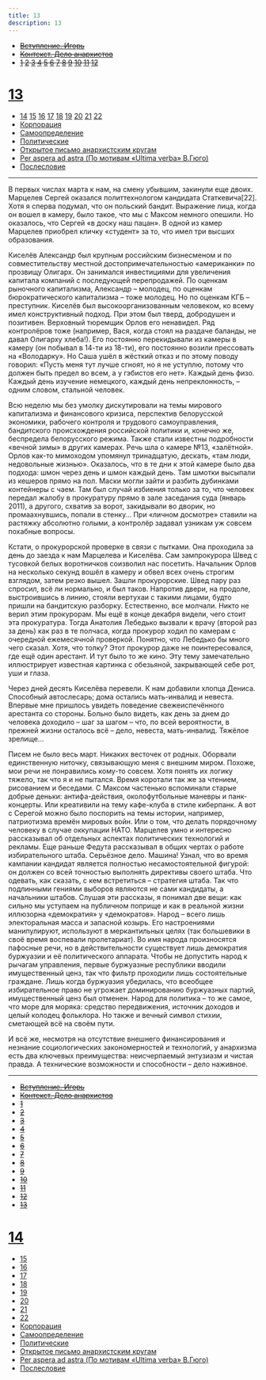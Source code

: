 ```yaml
---
title: 13
description: 13
---
```


- ~~[Вступление. Игорь](./1.md)~~
- ~~[Контекст. Дело анархистов](./2.md)~~
- ~~[1](./3.md)  [2](./4.md)  [3](./5.md)  [4](./6.md)  [5](./7.md)  [6](./8.md)  [7](./9.md)  [8](./10.md)  [9](./11.md)  [10](./12.md)  [11](./13.md)  [12](./14.md)~~
# [13](./15.md)
- [14](./16.md)  [15](./17.md)  [16](./18.md)  [17](./19.md)  [18](./20.md)  [19](./21.md)  [20](./22.md)  [21](./23.md)  [22](./24.md)
- [Корпорация](./25.md)
- [Самоопределение](./26.md)
- [Политические](./27.md)
- [Открытое письмо анархистским кругам](./28.md)
- [Per aspera ad astra (По мотивам «Ultima verba» В.Гюго)](./29.md)
- [Послесловие](./30.md)

---

В первых числах марта к нам, на смену убывшим, закинули еще двоих. Марцелев Сергей оказался политтехнологом кандидата Статкевича[22]. Хотя я сперва подумал, что он польский бандит. Выражение лица, когда он вошел в камеру, было такое, что мы с Максом немного опешили. Но оказалось, что Сергей «в доску наш пацан». В одной из камер Марцелев приобрел кличку «студент» за то, что имел три высших образования.

Киселёв Александр был крупным российским бизнесменом и по совместительству местной достопримечательностью «американки» по прозвищу Олигарх. Он занимался инвестициями для увеличения капитала компаний с последующей перепродажей. По оценкам рыночного капитализма, Александр – молодец, по оценкам бюрократического капитализма – тоже молодец. Но по оценкам КГБ – преступник. Киселёв был высокоорганизованным человеком, ко всему имел конструктивный подход. При этом был тверд, добродушен и позитивен. Верховный тюремщик Орлов его ненавидел. Ряд контролёров тоже (например, Вася, когда стоял на раздаче баланды, не давал Олигарху хлеба!). Его постоянно перекидывали из камеры в камеру (он побывал в 14-ти из 18-ти), его постоянно возили прессовать на «Володарку». Но Саша ушёл в жёсткий отказ и по этому поводу говорил: «Пусть меня тут лучше сгноят, но я не уступлю, потому что должен быть предел во всем, а у гэбистов его нет». Каждый день физо. Каждый день изучение немецкого, каждый день непреклонность, – одним словом, стальной человек.

Всю неделю мы без умолку дискутировали на темы мирового капитализма и финансового кризиса, перспектив белорусской экономики, рабочего контроля и трудового самоуправления, бандитского происхождения российской политики и, конечно же, беспредела белорусского режима. Также стали известны подробности «вечной зимы» в других камерах. Речь шла о камере №13, «залётной». Орлов как-то мимоходом упомянул тринадцатую, дескать, «там люди, недовольные жизнью». Оказалось, что в те дни к этой камере было два подхода: шмон через день и шмон каждый день. Там шмотки высыпали из кешеров прямо на пол. Маски могли зайти и разбить дубинками контейнеры с чаем. Там был случай избиения только за то, что человек передал жалобу в прокуратуру прямо в зале заседания суда (январь 2011), а другого, схватив за ворот, закидывали во дворик, но промаахнувшись, попали в стенку… При «личном досмотре» ставили на растяжку абсолютно голыми, а контролёр задавал узникам уж совсем похабные вопросы.

Кстати, о прокурорской проверке в связи с пытками. Она проходила за день до заезда к нам Марцелева и Киселёва. Сам зампрокурора Швед с тусовкой белых воротничков соизволил нас посетить. Начальник Орлов на несколько секунд вошёл в камеру и обвел всех очень строгим взглядом, затем резко вышел. Зашли прокурорские. Швед пару раз спросил, всё ли нормально, и был таков. Напротив двери, на продоле, выстроившись в линию, стояли вертухаи с такими лицами, будто пришли на бандитскую разборку. Естественно, все молчали. Никто не верил этим прокурорам. Мы ещё в конце декабря видели, чего стоит эта прокуратура. Тогда Анатолия Лебедько вызвали к врачу (второй раз за день) как раз в те полчаса, когда прокурор ходил по камерам с очередной ежемесячной проверкой. Понятно, что Лебедько бы много чего сказал. Хотя, что толку? Этот прокурор даже не поинтересовался, где ещё один арестант. И тут было то же кино. Эту тему замечательно иллюстрирует известная картинка с обезьяной, закрывающей себе рот, уши и глаза.

Через дней десять Киселёва перевели. К нам добавили хлопца Дениса. Способный автослесарь; дома остались мать-инвалид и невеста. Впервые мне пришлось увидеть поведение свежеиспечённого арестанта со стороны. Больно было видеть, как день за днем до человека доходило – шаг за шагом – что, по всей вероятности, в прежней жизни осталось всё – дело, невеста, мать-инвалид. Тяжёлое зрелище…

Писем не было весь март. Никаких весточек от родных. Оборвали единственную ниточку, связывающую меня с внешним миром. Похоже, мои речи не понравились кому-то совсем. Хотя понять их логику тяжело, так что я и не пытался. Время коротали так же за чтением, рисованием и беседами. С Максом частенько вспоминали старые добрые деньки: антифа-действия, околофутбольные маневры и панк-концерты. Или креативили на тему кафе-клуба в стиле киберпанк. А вот с Серегой можно было поспорить на темы истории, например, патриотизма времён мировых войн. Или о том, что делать порядочному человеку в случае оккупации НАТО. Марцелев умно и интересно рассказывал об отдельных аспектах политических технологий и рекламы. Еще раньше Федута рассказывал в общих чертах о работе избирательного штаба. Серьёзное дело. Машина! Узнал, что во время кампании кандидат является полностью несамостоятельной фигурой: он должен со всей точностью выполнять директивы своего штаба. Что одевать, как сказать, с кем встретиться – стратегия штаба. Так что подлинными гениями выборов являются не сами кандидаты, а начальники штабов. Слушая эти рассказы, я понимал две вещи: как сильно мы уступаем на публичном поприще и как в реальной жизни иллюзорна «демократия» у «демократов». Народ – всего лишь электоральная масса и запасной козырь. Его настроениями манипулируют, используют в меркантильных целях (так большевики в своё время воспевали пролетариат). Во имя народа произносятся пафосные речи, но в действительности существует лишь демократия буржуазии и её политического аппарата. Чтобы не допустить народ к рычагам управления, первые буржуазные республики вводили имущественный ценз, так что фильтр проходили лишь состоятельные граждане. Лишь когда буржуазия убедилась, что всеобщее избирательное право не угрожает доминированию буржуазных партий, имущественный ценз был отменен. Народ для политика – то же самое, что море для моряка: средство передвижения, источник доходов и целый колодец фольклора. Но также и вечный символ стихии, сметающей всё на своём пути.

И всё же, несмотря на отсутствие внешнего финансирования и незнание социологических закономерностей и технологий, у анархизма есть два ключевых преимущества: неисчерпаемый энтузиазм и чистая правда. А технические возможности и способности – дело наживное.

---

- ~~[Вступление. Игорь](./1.md)~~
- ~~[Контекст. Дело анархистов](./2.md)~~
- ~~[1](./3.md)~~
- ~~[2](./4.md)~~
- ~~[3](./5.md)~~
- ~~[4](./6.md)~~
- ~~[5](./7.md)~~
- ~~[6](./8.md)~~
- ~~[7](./9.md)~~
- ~~[8](./10.md)~~
- ~~[9](./11.md)~~
- ~~[10](./12.md)~~
- ~~[11](./13.md)~~
- ~~[12](./14.md)~~
- ~~[13](./15.md)~~
# [14](./16.md)
- [15](./17.md)
- [16](./18.md)
- [17](./19.md)
- [18](./20.md)
- [19](./21.md)
- [20](./22.md)
- [21](./23.md)
- [22](./24.md)
- [Корпорация](./25.md)
- [Самоопределение](./26.md)
- [Политические](./27.md)
- [Открытое письмо анархистским кругам](./28.md)
- [Per aspera ad astra (По мотивам «Ultima verba» В.Гюго)](./29.md)
- [Послесловие](./30.md)
